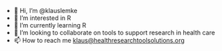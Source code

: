 - 👋 Hi, I’m @klauslemke
- 👀 I’m interested in R
- 🌱 I’m currently learning R
- 💞️ I’m looking to collaborate on tools to support research in health care 
- 📫 How to reach me klaus@healthresearchtoolsolutions.org

<!---
klauslemke/klauslemke is a ✨ special ✨ repository because its `README.md` (this file) appears on your GitHub profile.
You can click the Preview link to take a look at your changes.
--->
